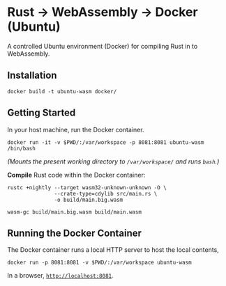 # Rust -> WebAssembly -> Docker (Ubuntu)

A controlled Ubuntu environment (Docker) for compiling Rust in to WebAssembly.

## Installation

```shell
docker build -t ubuntu-wasm docker/
```

## Getting Started

In your host machine, run the Docker container.


```shell
docker run -it -v $PWD/:/var/workspace -p 8081:8081 ubuntu-wasm /bin/bash
```

_(Mounts the present working directory to `/var/workspace/` and runs `bash`.)_

**Compile** Rust code within the Docker container:

```shell
rustc +nightly --target wasm32-unknown-unknown -O \
               --crate-type=cdylib src/main.rs \
               -o build/main.big.wasm

wasm-gc build/main.big.wasm build/main.wasm
```

## Running the Docker Container

The Docker container runs a local HTTP server to host the local contents,

```shell
docker run -p 8081:8081 -v $PWD/:/var/workspace ubuntu-wasm
```

In a browser, [`http://localhost:8081`](http://localhost:8081).
